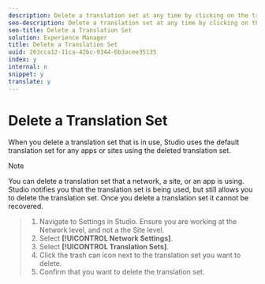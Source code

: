 ```yaml
---
description: Delete a translation set at any time by clicking on the trash can icon next to the translation set you want to delete.
seo-description: Delete a translation set at any time by clicking on the trash can icon next to the translation set you want to delete.
seo-title: Delete a Translation Set
solution: Experience Manager
title: Delete a Translation Set
uuid: 263cca12-11ca-42bc-9344-6b3acee35135
index: y
internal: n
snippet: y
translate: y
---
```


# Delete a Translation Set

When you delete a translation set that is in use, Studio uses the default translation set for any apps or sites using the deleted translation set.

>[!NOTE]
>
>You can delete a translation set that a network, a site, or an app is using. Studio notifies you that the translation set is being used, but still allows you to delete the translation set. Once you delete a translation set it cannot be recovered.


>1. Navigate to Settings in Studio. Ensure you are working at the Network level, and not a the Site level.
>1. Select **[!UICONTROL  Network Settings]**.
>1. Select **[!UICONTROL  Translation Sets]**.
>1. Click the trash can icon next to the translation set you want to delete.
>1. Confirm that you want to delete the translation set.
